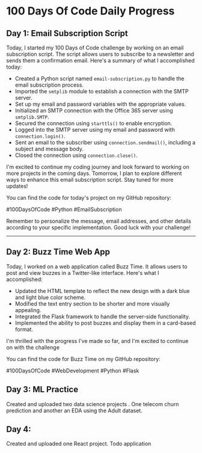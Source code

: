 # 100 Days Of Code Daily Progress

## Day 1: Email Subscription Script

Today, I started my 100 Days of Code challenge by working on an email subscription script. The script allows users to subscribe to a newsletter and sends them a confirmation email. Here's a summary of what I accomplished today:

- Created a Python script named `email-subscription.py` to handle the email subscription process.
- Imported the `smtplib` module to establish a connection with the SMTP server.
- Set up my email and password variables with the appropriate values.
- Initialized an SMTP connection with the Office 365 server using `smtplib.SMTP`.
- Secured the connection using `starttls()` to enable encryption.
- Logged into the SMTP server using my email and password with `connection.login()`.
- Sent an email to the subscriber using `connection.sendmail()`, including a subject and message body.
- Closed the connection using `connection.close()`.

I'm excited to continue my coding journey and look forward to working on more projects in the coming days. Tomorrow, I plan to explore different ways to enhance this email subscription script. Stay tuned for more updates!

You can find the code for today's project on my GitHub repository:

#100DaysOfCode #Python #EmailSubscription

Remember to personalize the message, email addresses, and other details according to your specific implementation. Good luck with your challenge!

---

## Day 2: Buzz Time Web App

Today, I worked on a web application called Buzz Time. It allows users to post and view buzzes in a Twitter-like interface. Here's what I accomplished:

- Updated the HTML template to reflect the new design with a dark blue and light blue color scheme.
- Modified the text entry section to be shorter and more visually appealing.
- Integrated the Flask framework to handle the server-side functionality.
- Implemented the ability to post buzzes and display them in a card-based format.

I'm thrilled with the progress I've made so far, and I'm excited to continue on with the challenge

You can find the code for Buzz Time on my GitHub repository:

#100DaysOfCode #WebDevelopment #Python #Flask

## Day 3: ML Practice

Created and uploaded two data science projects . One telecom churn prediction and another an EDA using the Adult dataset.

## Day 4: 

Created and uploaded one React project. Todo application

